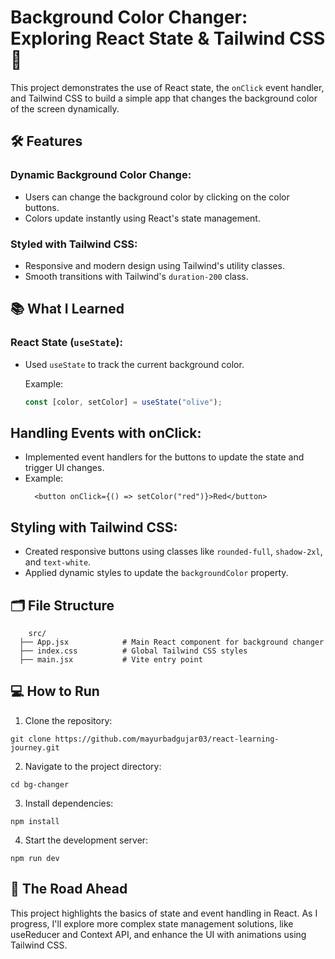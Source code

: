 # Background Color Changer: Exploring React State & Tailwind CSS 🎨

This project demonstrates the use of React state, the `onClick` event handler, and Tailwind CSS to build a simple app that changes the background color of the screen dynamically.

## 🛠 Features

### Dynamic Background Color Change:
- Users can change the background color by clicking on the color buttons.
- Colors update instantly using React's state management.

### Styled with Tailwind CSS:
- Responsive and modern design using Tailwind's utility classes.
- Smooth transitions with Tailwind's `duration-200` class.

## 📚 What I Learned

### React State (`useState`):
- Used `useState` to track the current background color.
  
  Example:
  ```jsx
  const [color, setColor] = useState("olive");
  ```

## **Handling Events with onClick:**
- Implemented event handlers for the buttons to update the state and trigger UI changes.
- Example:
    ```
      <button onClick={() => setColor("red")}>Red</button>
    ```
## **Styling with Tailwind CSS:**
- Created responsive buttons using classes like `rounded-full`, `shadow-2xl`, and `text-white`.
- Applied dynamic styles to update the `backgroundColor` property.

## **🗂 File Structure**
  ```
      src/
    ├── App.jsx            # Main React component for background changer
    ├── index.css          # Global Tailwind CSS styles
    ├── main.jsx           # Vite entry point

  ```
## **💻 How to Run**
1. Clone the repository:
```
git clone https://github.com/mayurbadgujar03/react-learning-journey.git
```
2. Navigate to the project directory:
```
cd bg-changer
```
3. Install dependencies:
```
npm install
```
4. Start the development server:
```
npm run dev
```


## **🌟 The Road Ahead**
This project highlights the basics of state and event handling in React. As I progress, I'll explore more complex state management solutions, like useReducer and Context API, and enhance the UI with animations using Tailwind CSS.
